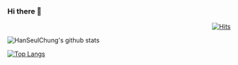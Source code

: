 ### Hi there 👋 

<div align=right>
  
[![Hits](https://hits.seeyoufarm.com/api/count/incr/badge.svg?url=https%3A%2F%2Fgithub.com%2FHanSeulChung%2Fhit-counter&count_bg=%2327DF78&title_bg=%23D9D394&icon=&icon_color=%233E3838&title=hits&edge_flat=false)](https://hits.seeyoufarm.com)

</div>

![HanSeulChung's github stats](https://github-readme-stats.vercel.app/api?username=HanSeulChung&count_private=true&show_icons=true&theme=vue)

[![Top Langs](https://github-readme-stats.vercel.app/api/top-langs/?username=HanSeulChung&hide=jupyter%20notebook&layout=compact)](https://github.com/anuraghazra/github-readme-stats)

<div align=center>

<!--
**HanSeulChung/HanSeulChung** is a ✨ _special_ ✨ repository because its `README.md` (this file) appears on your GitHub profile.

Here are some ideas to get you started:

- 🔭 I’m currently working on ...
- 🌱 I’m currently learning ...
- 👯 I’m looking to collaborate on ...
- 🤔 I’m looking for help with ...
- 💬 Ask me about ...
- 📫 How to reach me: ...
- 😄 Pronouns: ...
- ⚡ Fun fact: ...
-->

